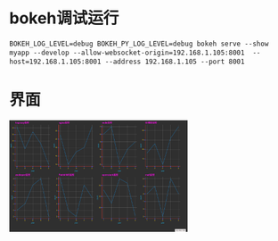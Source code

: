 # bokeh调试运行

    BOKEH_LOG_LEVEL=debug BOKEH_PY_LOG_LEVEL=debug bokeh serve --show myapp --develop --allow-websocket-origin=192.168.1.105:8001  --host=192.168.1.105:8001 --address 192.168.1.105 --port 8001

# 界面
[<img src="https://github.com/feythin/bokehapp/blob/master/img/app1.png?raw=true" height="200">](https://github.com/feythin/bokehapp)
